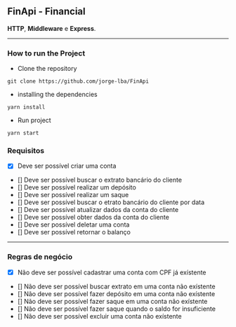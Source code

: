 ## FinApi - Financial

 **HTTP**, **Middleware** e **Express**.

---

### How to run the Project

* Clone the repository
```
git clone https://github.com/jorge-lba/FinApi
```
* installing the dependencies
```
yarn install
```
* Run project
```
yarn start
```

### Requisitos

- [x] Deve ser possível criar uma conta
- [] Deve ser possível buscar o extrato bancário do cliente
- [] Deve ser possível realizar um depósito
- [] Deve ser possível realizar um saque
- [] Deve ser possível buscar o etrato bancário do cliente por data
- [] Deve ser possível atualizar dados da conta do cliente
- [] Deve ser possível obter dados da conta do cliente
- [] Deve ser possível deletar uma conta
- [] Deve ser possível retornar o balanço

---

### Regras de negócio

- [x] Não deve ser possível cadastrar uma conta com CPF já exístente
- [] Não deve ser possível buscar extrato em uma conta não exístente
- [] Não deve ser possível fazer depósito em uma conta não exístente
- [] Não deve ser possível fazer saque em uma conta não exístente
- [] Não deve ser possível fazer saque quando o saldo for insuficiente
- [] Não deve ser possível excluir uma conta não exístente